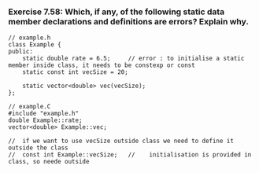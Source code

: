 ### Exercise 7.58: Which, if any, of the following static data member declarations and definitions are errors? Explain why.
    // example.h
    class Example {
    public:
        static double rate = 6.5;     // error : to initialise a static member inside class, it needs to be constexp or const
        static const int vecSize = 20;              
        
        static vector<double> vec(vecSize);
    };

    // example.C
    #include "example.h"    
    double Example::rate;     
    vector<double> Example::vec;     

    //  if we want to use vecSize outside class we need to define it outside the class
    //  const int Example::vecSize;   //    initialisation is provided in class, so neede outside